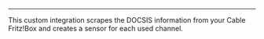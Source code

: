 ---
This custom integration scrapes the DOCSIS information from your Cable Fritz!Box and creates a sensor for each used channel.


